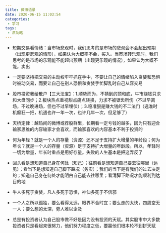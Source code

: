 ```yaml
---
title: 微博语录
date: 2020-06-15 11:03:54
categories:
 - 学习
tags:
 - 洪功略
---
```

* 短期交易看情绪：当市场悲观时，我们思考的是市场的悲观会不会超出预期（出现更悲观的情形），如果认为大概率不会，买入。当市场转乐观时，我们思考的是市场的乐观能不能超出预期（出现更乐观的情况），如果认为大概不能，卖出

* 一定要坚持把交易的主动权牢牢抓在手中，不要让自己的情绪陷入贪婪和恐惧时被动交易，而要让自己在别人恐惧和贪婪手忙脚乱时自己从容交易

* 股市投资我给散户【三大法宝】：1.顺势而为，不猜到的顶和底，牛市赚钱只求和大盘同步；2.板块热点重视甜点痛点转换，力求不被锯齿所伤（不过早离场，不过晚进场，但也不过早埋伏）；3.稳准狠是赚大钱的不二法门（选准时机癫狂一把，机遇也许一年一次，也许几年一次，但足够了）

* 天桥定律：越热闹的微博或荐股群里，长期看一定亏钱的越多，因为只有迎合输家思维的内容输家才会喜欢，而输家喜欢的内容基本不利于投资的

* 何为年轻？就是一个人的存量（资源）还不足于支持扩大增量的年龄段；何为年长？就是一个人的存量（资源）足于支持扩大增量的年龄段。所以，年轻时一切为增量，年长时重点是用好存量。失败的人生基本是把这弄反了

* 回头看是想知道自己身在何处（知己）；往前看是想知道自己要去往哪里（远见）；看当下是想知道自己脚下路况（务实）；我们的当下是有我们的过去决定的；知道自己身在何处才能明白自己能去往哪里；看清脚下路况才能顺利到达目的地

* 牛人多死于贪婪，凡人多死于恐惧，神仙多死于不信邪

* 一个人之所以孤独，要么看得太远，眼界不合时宜；要么走的太快，四周空无一人；要么想的太深，旁人难以企及

* 总是有投资者认为自己股市做不好是因为没有投资的天赋。其实股市中大多数投资者只是看起来很努力，他们努力程度之低，要赢他们根本轮不到拼天赋
